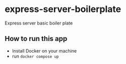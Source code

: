 # express-server-boilerplate

Express server basic boiler plate

## How to run this app

- Install Docker on your machine
- run `docker compose up`
